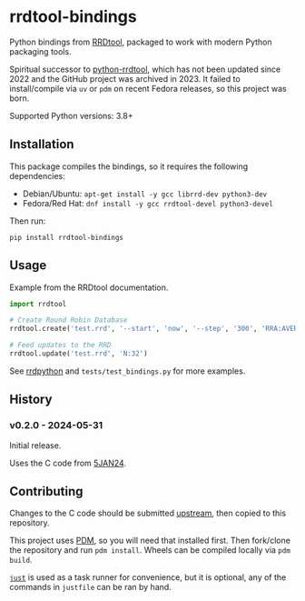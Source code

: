 # rrdtool-bindings

Python bindings from [RRDtool](https://oss.oetiker.ch/rrdtool),
packaged to work with modern Python packaging tools.

Spiritual successor to [python-rrdtool](https://pypi.org/project/rrdtool/),
which has not been updated since 2022 and the GitHub project was archived in 2023.
It failed to install/compile via `uv` or `pdm` on recent Fedora releases,
so this project was born.

Supported Python versions: 3.8+

## Installation

This package compiles the bindings, so it requires the following dependencies:

* Debian/Ubuntu: `apt-get install -y gcc librrd-dev python3-dev`
* Fedora/Red Hat: `dnf install -y gcc rrdtool-devel python3-devel`

Then run:

    pip install rrdtool-bindings

## Usage

Example from the RRDtool documentation.

```python
import rrdtool

# Create Round Robin Database
rrdtool.create('test.rrd', '--start', 'now', '--step', '300', 'RRA:AVERAGE:0.5:1:1200', 'DS:temp:GAUGE:600:-273:5000')

# Feed updates to the RRD
rrdtool.update('test.rrd', 'N:32')
```

See [rrdpython](https://oss.oetiker.ch/rrdtool/prog/rrdpython.en.html) and `tests/test_bindings.py` for more examples.

## History

### v0.2.0 - 2024-05-31

Initial release.

Uses the C code from [5JAN24](https://github.com/oetiker/rrdtool-1.x/blob/b39df920f0ff31a49460d9872006a2579ee4c7ed/bindings/python/rrdtoolmodule.c).


## Contributing

Changes to the C code should be submitted [upstream](https://github.com/oetiker/rrdtool-1.x),
then copied to this repository.

This project uses [PDM](https://pdm-project.org/latest/),
so you will need that installed first.
Then fork/clone the repository and run `pdm install`.
Wheels can be compiled locally via `pdm build`.

[`just`](https://github.com/casey/just) is used as a task runner for convenience,
but it is optional,
any of the commands in `justfile` can be ran by hand.
